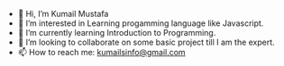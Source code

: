- 👋 Hi, I’m Kumail Mustafa   
- 👀 I’m interested in Learning progamming language like Javascript.
- 🌱 I’m currently learning Introduction to Programming.
- 💞️ I’m looking to collaborate on some basic project till I am the expert.
- 📫 How to reach me: kumailsinfo@gmail.com

<!---
kmlrepo/kmlrepo is a ✨ special ✨ repository because its `README.md` (this file) appears on your GitHub profile.
You can click the Preview link to take a look at your changes.
--->
